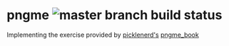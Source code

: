 # pngme ![master branch build status](https://github.com/lpaulic/pngme/actions/workflows/rust.yml/badge.svg?branch=master)

Implementing the exercise provided by [picklenerd's](https://github.com/picklenerd) [pngme_book](https://picklenerd.github.io/pngme_book/chapter_1.html)